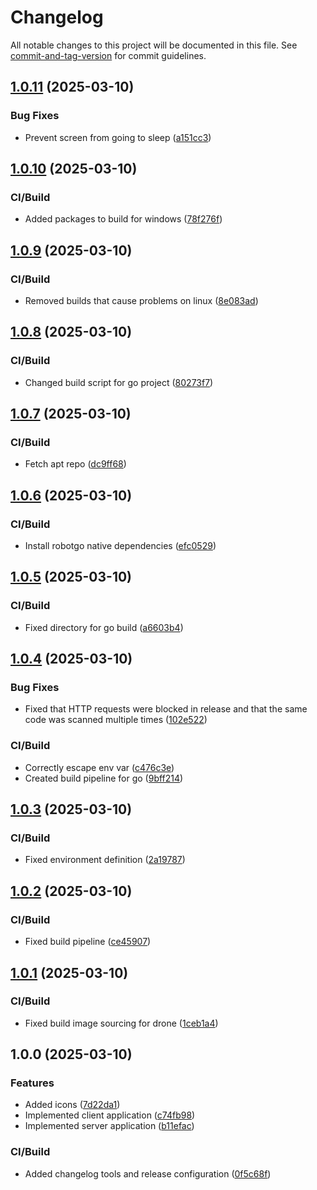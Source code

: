 # Changelog

All notable changes to this project will be documented in this file. See [commit-and-tag-version](https://github.com/absolute-version/commit-and-tag-version) for commit guidelines.

## [1.0.11](https://github.com/gergof/barcode-to-pc/compare/v1.0.10...v1.0.11) (2025-03-10)


### Bug Fixes

* Prevent screen from going to sleep ([a151cc3](https://github.com/gergof/barcode-to-pc/commit/a151cc3e64feee797a05867a8f19cc18587e9ff0))

## [1.0.10](https://github.com/gergof/barcode-to-pc/compare/v1.0.9...v1.0.10) (2025-03-10)


### CI/Build

* Added packages to build for windows ([78f276f](https://github.com/gergof/barcode-to-pc/commit/78f276f1bbb01f000900951b7c5d4c020b76c53e))

## [1.0.9](https://github.com/gergof/barcode-to-pc/compare/v1.0.8...v1.0.9) (2025-03-10)


### CI/Build

* Removed builds that cause problems on linux ([8e083ad](https://github.com/gergof/barcode-to-pc/commit/8e083ad22c52971687070b4858a706b225b00eac))

## [1.0.8](https://github.com/gergof/barcode-to-pc/compare/v1.0.7...v1.0.8) (2025-03-10)


### CI/Build

* Changed build script for go project ([80273f7](https://github.com/gergof/barcode-to-pc/commit/80273f773bdc6a1b8df70e694cf994b5d8033ec1))

## [1.0.7](https://github.com/gergof/barcode-to-pc/compare/v1.0.6...v1.0.7) (2025-03-10)


### CI/Build

* Fetch apt repo ([dc9ff68](https://github.com/gergof/barcode-to-pc/commit/dc9ff68126005a366bc69718d445c586b1e93fab))

## [1.0.6](https://github.com/gergof/barcode-to-pc/compare/v1.0.5...v1.0.6) (2025-03-10)


### CI/Build

* Install robotgo native dependencies ([efc0529](https://github.com/gergof/barcode-to-pc/commit/efc052915381b89fdafa2a9278320359c3c5c232))

## [1.0.5](https://github.com/gergof/barcode-to-pc/compare/v1.0.4...v1.0.5) (2025-03-10)


### CI/Build

* Fixed directory for go build ([a6603b4](https://github.com/gergof/barcode-to-pc/commit/a6603b46144073b05a0463d1cd41cc8099da2c00))

## [1.0.4](https://github.com/gergof/barcode-to-pc/compare/v1.0.3...v1.0.4) (2025-03-10)


### Bug Fixes

* Fixed that HTTP requests were blocked in release and that the same code was scanned multiple times ([102e522](https://github.com/gergof/barcode-to-pc/commit/102e5224636f2ef6867fe7a6fdf7bb2ae4a7b88d))


### CI/Build

* Correctly escape env var ([c476c3e](https://github.com/gergof/barcode-to-pc/commit/c476c3e3710aa4f4c9e584515b748b40bf08c535))
* Created build pipeline for go ([9bff214](https://github.com/gergof/barcode-to-pc/commit/9bff214380a56b2a1c9de49130d905cb8842c5d7))

## [1.0.3](https://github.com/gergof/barcode-to-pc/compare/v1.0.2...v1.0.3) (2025-03-10)


### CI/Build

* Fixed environment definition ([2a19787](https://github.com/gergof/barcode-to-pc/commit/2a19787104195a0766f71c2ac41bcd8c1d06bb12))

## [1.0.2](https://github.com/gergof/barcode-to-pc/compare/v1.0.1...v1.0.2) (2025-03-10)


### CI/Build

* Fixed build pipeline ([ce45907](https://github.com/gergof/barcode-to-pc/commit/ce459072f50ddb7f354c28c588bc396a44a43600))

## [1.0.1](https://github.com/gergof/barcode-to-pc/compare/v1.0.0...v1.0.1) (2025-03-10)


### CI/Build

* Fixed build image sourcing for drone ([1ceb1a4](https://github.com/gergof/barcode-to-pc/commit/1ceb1a4e397eeabf12535642828880f166b47d35))

## 1.0.0 (2025-03-10)


### Features

* Added icons ([7d22da1](https://github.com/gergof/barcode-to-pc/commit/7d22da150ba56aca1b65024b6cbe3d8aeed60965))
* Implemented client application ([c74fb98](https://github.com/gergof/barcode-to-pc/commit/c74fb98f04ed1875e83239f4f2151565f30acb5f))
* Implemented server application ([b11efac](https://github.com/gergof/barcode-to-pc/commit/b11efac8c882242cc15d2588d6d587b1cecade86))


### CI/Build

* Added changelog tools and release configuration ([0f5c68f](https://github.com/gergof/barcode-to-pc/commit/0f5c68fe55a690f5a21278356c0e2e9b3cf38c65))
